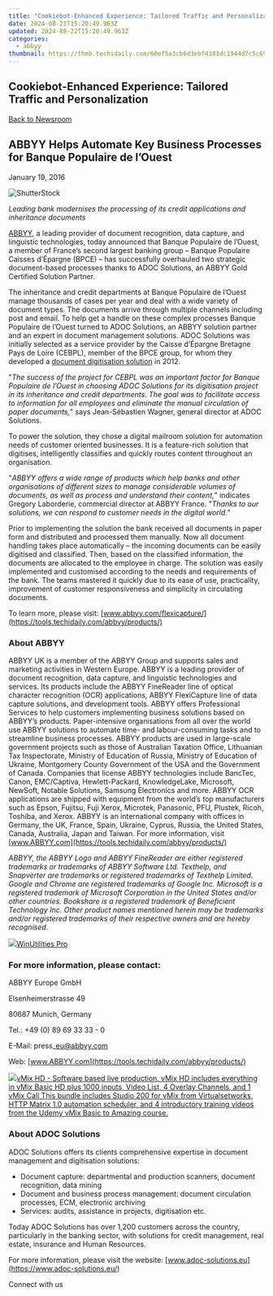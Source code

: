 ```yaml
---
title: "Cookiebot-Enhanced Experience: Tailored Traffic and Personalization"
date: 2024-08-21T15:20:49.963Z
updated: 2024-08-22T15:20:49.963Z
categories:
  - abbyy
thumbnail: https://thmb.techidaily.com/60ef5a3cb6d3ebf4383dc1944d7c5c6920d92b79ffebc24b472a5709fccd0d23.jpg
---
```


## Cookiebot-Enhanced Experience: Tailored Traffic and Personalization

[Back to Newsroom](https://tools.techidaily.com/abbyy/products/)

## ABBYY Helps Automate Key Business Processes for Banque Populaire de l’Ouest

January 19, 2016

![ShutterStock](https://content.abbyy.com/-/media/project/abbyy/abbyy/branchtemplates/shutterstock_1272462163_1296-x-729.jpg?h=729&iar=0&w=1296)

_Leading bank modernises the processing of its credit applications and inheritance documents_

[ABBYY](https://tools.techidaily.com/abbyy/products/), a leading provider of document recognition, data capture, and linguistic technologies, today announced that Banque Populaire de l’Ouest, a member of France’s second largest banking group – Banque Populaire Caisses d’Épargne (BPCE) – has successfully overhauled two strategic document-based processes thanks to ADOC Solutions, an ABBYY Gold Certified Solution Partner. 

The inheritance and credit departments at Banque Populaire de l’Ouest manage thousands of cases per year and deal with a wide variety of document types. The documents arrive through multiple channels including post and email. To help get a handle on these complex processes Banque Populaire de l’Ouest turned to ADOC Solutions, an ABBYY solution partner and an expert in document management solutions. ADOC Solutions was initially selected as a service provider by the Caisse d’Épargne Bretagne Pays de Loire (CEBPL), member of the BPCE group, for whom they developed a [document digitisation solution](https://tools.techidaily.com/abbyy/products/) in 2012.

"_The success of the project for CEBPL was an important factor for Banque Populaire de l’Ouest in choosing ADOC Solutions for its digitisation project in its inheritance and credit departments. The goal was to facilitate access to information for all employees and eliminate the manual circulation of paper documents,_" says Jean-Sébastien Wagner, general director at ADOC Solutions.

To power the solution, they chose a digital mailroom solution for automation needs of customer oriented businesses. It is a feature-rich solution that digitises, intelligently classifies and quickly routes content throughout an organisation.

"_ABBYY offers a wide range of products which help banks and other organisations of different sizes to manage considerable volumes of documents, as well as process and understand their content,_" indicates Gregory Laborderie, commercial director at ABBYY France. "_Thanks to our solutions, we can respond to customer needs in the digital world._"

Prior to implementing the solution the bank received all documents in paper form and distributed and processed them manually. Now all document handling takes place automatically – the incoming documents can be easily digitised and classified. Then, based on the classified information, the documents are allocated to the employee in charge. The solution was easily implemented and customised according to the needs and requirements of the bank. The teams mastered it quickly due to its ease of use, practicality, improvement of customer responsiveness and simplicity in circulating documents. 

To learn more, please visit: [www.abbyy.com/flexicapture/](https://tools.techidaily.com/abbyy/products/)

### About ABBYY

ABBYY UK is a member of the ABBYY Group and supports sales and marketing activities in Western Europe. ABBYY is a leading provider of document recognition, data capture, and linguistic technologies and services. Its products include the ABBYY FineReader line of optical character recognition (OCR) applications, ABBYY FlexiCapture line of data capture solutions, and development tools. ABBYY offers Professional Services to help customers implementing business solutions based on ABBYY’s products. Paper-intensive organisations from all over the world use ABBYY solutions to automate time- and labour-consuming tasks and to streamline business processes. ABBYY products are used in large-scale government projects such as those of Australian Taxation Office, Lithuanian Tax Inspectorate, Ministry of Education of Russia, Ministry of Education of Ukraine, Montgomery County Government of the USA and the Government of Canada. Companies that license ABBYY technologies include BancTec, Canon, EMC/Captiva, Hewlett-Packard, KnowledgeLake, Microsoft, NewSoft, Notable Solutions, Samsung Electronics and more. ABBYY OCR applications are shipped with equipment from the world’s top manufacturers such as Epson, Fujitsu, Fuji Xerox, Microtek, Panasonic, PFU, Plustek, Ricoh, Toshiba, and Xerox. ABBYY is an international company with offices in Germany, the UK, France, Spain, Ukraine, Cyprus, Russia, the United States, Canada, Australia, Japan and Taiwan. For more information, visit [www.ABBYY.com](https://tools.techidaily.com/abbyy/products/)

_ABBYY, the ABBYY Logo and ABBYY FineReader are either registered trademarks or trademarks of ABBYY Software Ltd. Texthelp, and Snapverter are trademarks or registered trademarks of Texthelp Limited. Google and Chrome are registered trademarks of Google Inc. Microsoft is a registered trademark of Microsoft Corporation in the United States and/or other countries. Bookshare is a registered trademark of Beneficient Technology Inc. Other product names mentioned herein may be trademarks and/or registered trademarks of their respective owners and are hereby recognised._ 

<!-- affiliate ads begin -->
<a href="https://secure.2checkout.com/order/checkout.php?PRODS=4665597&QTY=1&AFFILIATE=108875&CART=1"><img src="https://www.pcclean.io/wp-content/uploads/2018/03/winutilities-box-130521.png" border="0">WinUtilities Pro</a>
<!-- affiliate ads end -->
### For more information, please contact:

ABBYY Europe GmbH

Elsenheimerstrasse 49

80687 Munich, Germany

Tel.: +49 (0) 89 69 33 33 - 0

E-Mail: press\_eu@abbyy.com

Web: [www.ABBYY.com](https://tools.techidaily.com/abbyy/products/)

<!-- affiliate ads begin -->
<a href="https://secure.2checkout.com/order/checkout.php?PRODS=4718730&QTY=1&AFFILIATE=108875&CART=1"> <img src="https://secure.avangate.com/images/merchant/ce9a6fb2becc2d235e62b125e9260102/products/copy_vMixCallScreenshot1-large.jpg" border="0">vMix HD - Software based live production. vMix HD includes everything in vMix Basic HD plus 1000 inputs, Video List, 4 Overlay Channels, and 1 vMix Call 
This bundle includes Studio 200 for vMix from Virtualsetworks, HTTP Matrix 1.0 automation scheduler, and 4 introductory training videos from the Udemy vMix Basic to Amazing course. </a>
<!-- affiliate ads end -->
### About ADOC Solutions

ADOC Solutions offers its clients comprehensive expertise in document management and digitisation solutions:

* Document capture: departmental and production scanners, document recognition, data mining
* Document and business process management: document circulation processes, ECM, electronic archiving
* Services: audits, assistance in projects, digitisation etc.

Today ADOC Solutions has over 1,200 customers across the country, particularly in the banking sector, with solutions for credit management, real estate, insurance and Human Resources. 

For more information, please visit the website: [www.adoc-solutions.eu](https://www.adoc-solutions.eu/) 

Connect with us

<ins class="adsbygoogle"
     style="display:block"
     data-ad-format="autorelaxed"
     data-ad-client="ca-pub-7571918770474297"
     data-ad-slot="1223367746"></ins>



<ins class="adsbygoogle"
     style="display:block"
     data-ad-client="ca-pub-7571918770474297"
     data-ad-slot="8358498916"
     data-ad-format="auto"
     data-full-width-responsive="true"></ins>
